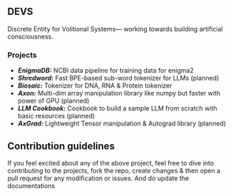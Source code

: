 ## DEVS

Discrete Entity for Volitional Systems— working towards building artificial consciousness.

### Projects

- ***EnigmaDB:***  NCBI data pipeline for training data for enigma2
- ***Shredword:***  Fast BPE-based sub-word tokenizer for LLMs (planned)
- ***Biosaic:***  Tokenizer for DNA, RNA & Protein tokenizer
- ***Axon:***  Multi-dim array manipulation library like numpy but faster with power of GPU (planned)
- ***LLM Cookbook:***  Cookbook to build a sample LLM from scratch with basic resources (planned)
- ***AxGrad:***  Lightweight Tensor manipulation & Autograd library (planned)

## Contribution guidelines

If you feel excited about any of the above project, feel free to dive into contributing to the projects, fork the repo, create changes & then open a pull request for any modification or issues. And do update the documentations
